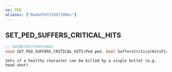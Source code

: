 ```yaml
---
ns: PED
aliases: ["0xebd76f2359f190ac"]
---
```

## SET_PED_SUFFERS_CRITICAL_HITS

```c
// 0xEBD76F2359F190AC
void SET_PED_SUFFERS_CRITICAL_HITS(Ped ped, bool SuffersCriticalHitsFlag);
```

```
Sets if a healthy character can be killed by a single bullet (e.g. head shot)
```
